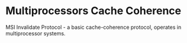 # Multiprocessors Cache Coherence
MSI Invalidate Protocol - a basic cache-coherence protocol, operates in multiprocessor systems. 
